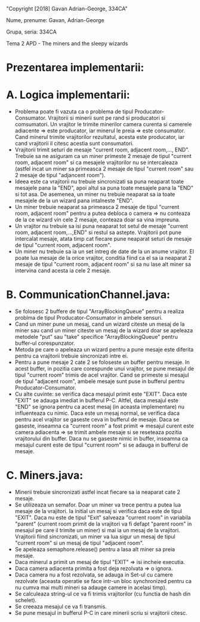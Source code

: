 "Copyright [2018] Gavan Adrian-George, 334CA"

Nume, prenume: Gavan, Adrian-George

Grupa, seria: 334CA

Tema 2 APD - The miners and the sleepy wizards

Prezentarea implementarii:
==========================

A. Logica implementarii:
========================

- Problema poate fi vazuta ca o problema de tipul Producator-Consumator.
Vrajitorii si minerii sunt pe rand si producatori si comsumatori. Un vrajitor 
le trimite minerilor camera curenta si camerele adiacente => este producator, 
iar minerul le preia => este consumator. Cand minerul trimite vrajitorilor 
rezultatul, acesta este producator, iar cand vrajitorii il citesc acestia sunt 
consumatori.
- Vrajitorii trimit seturi de mesaje "current room, adjacent room,..., END".
Trebuie sa ne asiguram ca un miner primeste 2 mesaje de tipul "current room, 
adjacent room" si ca mesajele vrajitorilor nu se intercaleaza (astfel incat 
un miner sa primeasca 2 mesaje de tipul "current room" sau 2 mesaje de tipul 
"adjancent room").
- Ideea este ca vrajitorii nu trebuie sincronizati sa puna neaparat toate 
mesajele pana la "END", apoi altul sa puna toate mesajele pana la "END" si tot 
asa. De asemenea, un miner nu trebuie neaparat sa ia toate mesajele de la un 
wizard pana intalneste "END". 
- Un miner trebuie neaparat sa primeasca 2 mesaje de tipul "current room, 
adjacent room" pentru a putea debloca o camera => nu conteaza de la ce wizard 
vin cele 2 mesaje, conteaza doar sa vina impreuna. 
- Un vrajitor nu trebuie sa isi puna neaparat tot setul de mesaje "current room,
adjacent room,...,END" si restul sa astepte. Vrajitorii pot pune intercalat 
mesaje, atata timp cat fiecare pune neaparat seturi de mesaje de tipul "current 
room, adjacent room".
- Un miner nu trebuie sa ia un set intreg de date de la un anume vrajitor. El 
poate lua mesaje de la orice vrajitor, conditia fiind ca el sa ia neaparat 2 mesaje 
de tipul "current room, adjacent room" si sa nu lase alt miner sa intervina cand 
acesta ia cele 2 mesaje.  

B. CommunicationChannel.java:
=============================

- Se folosesc 2 buffere de tipul "ArrayBlockingQueue" pentru a realiza problma de 
tipul Producator-Consumator in ambele sensuri.
- Cand un miner pune un mesaj, cand un wizard citeste un mesaj de la miner sau 
cand un miner citeste un mesaj de la wizard doar se apeleaza metodele "put" sau 
"take" specifice "ArrayBlockingQueue" pentru buffer-ul corespunzator.
- Metoda pe care o apeleaza un wizard pentru a pune mesaje este diferita pentru ca
vrajitorii trebuie sincronizati intre ei.
- Pentru a pune mesaje 2 cate 2 se foloseste un buffer pentru mesaje. In acest 
buffer, in pozitia care corespunde unui vrajitor, se pune mesajul de tipul "current 
room" trimis de acel vrajitor. Cand se primeste si mesajul de tipul "adjacent room", 
ambele mesaje sunt puse in bufferul pentru Producator-Consumator.
- Cu alte cuvinte: se verifica daca mesajul primit este "EXIT". Daca este "EXIT" se 
adauga imediat in bufferul P-C. Altfel, daca mesajul este "END" se ignora pentru ca 
acest mesaj (in aceasta implementare) nu influenteaza cu nimic. Daca este un mesaj 
normal, se verifica daca pentru acel vrajitor se gaseste ceva in bufferul de mesaje.
Daca se gaseste, inseamna ca "current room" a fost primit => mesajul curent este 
camera adiacenta => se trimit ambele mesaje si se reseteaza pozitia vrajitorului din 
buffer. Daca nu se gaseste nimic in buffer, inseamna ca mesajul curent este de tipul
"current room" si se adauga in bufferul de mesaje.

C. Miners.java:
===============

- Minerii trebuie sincronizati astfel incat fiecare sa ia neaparat cate 2 mesaje.
- Se utilizeaza un semafor. Doar un miner va trece pentru a putea lua mesaje de la 
vrajitori. Ia initial un mesaj si verifica daca este de tipul "EXIT". Daca nu este 
de tipul "Exit" salveaza "current room" in variabila "parent" (current room primit 
de la vrajitori va fi defapt "parent room" in mesajul pe care il trimite un miner) 
si mai ia un mesaj de la vrajitori. Vrajitorii fiind sincronizati, un miner va lua 
sigur un mesaj de tipul "current room" si un mesaj de tipul "adjacent room".
- Se apeleaza semaphore.release() pentru a lasa alt miner sa preia mesaje.
- Daca minerul a primit un mesaj de tipul "EXIT" => isi incheie executia.
- Daca camera adiacenta primita a fost deja rezolvata => o ignora.
- Daca camera nu a fost rezolvata, se adauga in Set-ul cu camere rezolvate (aceasta 
operatie se face intr-un bloc synchronized pentru ca nu cumva mai multi mineri sa 
adauge camere in acelasi timp).
- Se calculeaza string-ul ce va fi trimis vrajitorilor (cu functia de hash din schelet).
- Se creeaza mesajul ce va fi transmis.
- Se pune mesajul in bufferul P-C in care minerii scriu si vrajitorii citesc.

